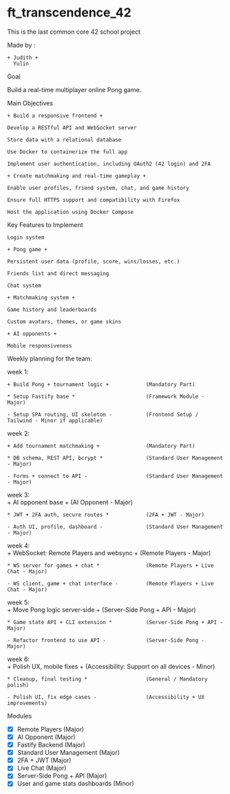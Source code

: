 # ft_transcendence_42


This is the last common core 42 school project

Made by :
    
    + Judith +
      Yulin

Goal

Build a real-time multiplayer online Pong game.

Main Objectives

    + Build a responsive frontend +

    Develop a RESTful API and WebSocket server

    Store data with a relational database 

    Use Docker to containerize the full app

    Implement user authentication, including OAuth2 (42 login) and 2FA

    + Create matchmaking and real-time gameplay +

    Enable user profiles, friend system, chat, and game history

    Ensure full HTTPS support and compatibility with Firefox

    Host the application using Docker Compose

Key Features to Implement

    Login system

    + Pong game +

    Persistent user data (profile, score, wins/losses, etc.)

    Friends list and direct messaging

    Chat system

    + Matchmaking system +

    Game history and leaderboards

    Custom avatars, themes, or game skins

    + AI opponents +

    Mobile responsiveness


Weekly planning for the team:


week 1:

    + Build Pong + tournament logic +            (Mandatory Part)

    * Setup Fastify base *                       (Framework Module - Major)

    - Setup SPA routing, UI skeleton -           (Frontend Setup / Tailwind - Minor if applicable)


week 2:

    + Add tournament matchmaking +               (Mandatory Part)

    * DB schema, REST API, bcrypt *              (Standard User Management - Major)

    - Forms + connect to API -                   (Standard User Management - Major)


week 3:  
    + AI opponent base +                         (AI Opponent - Major)

    * JWT + 2FA auth, secure routes *            (2FA + JWT - Major)

    - Auth UI, profile, dashboard -              (Standard User Management - Major)


week 4:   
    + WebSocket: Remote Players and websync +    (Remote Players - Major)

    * WS server for games + chat *               (Remote Players + Live Chat - Major)

    - WS client, game + chat interface -         (Remote Players + Live Chat - Major)


week 5:   
    + Move Pong logic server-side +              (Server-Side Pong + API - Major)

    * Game state API + CLI extension *           (Server-Side Pong + API - Major)

    - Refactor frontend to use API -             (Server-Side Pong - Major)


week 6:   
    + Polish UX, mobile fixes +                  (Accessibility: Support on all devices - Minor)

    * Cleanup, final testing *                   (General / Mandatory polish)

    - Polish UI, fix edge cases -                (Accessibility + UX improvements)



Modules

- [x] Remote Players (Major)
- [x] AI Opponent (Major)
- [x] Fastify Backend (Major)
- [x] Standard User Management (Major)
- [x] 2FA + JWT (Major)
- [x] Live Chat (Major)
- [x] Server-Side Pong + API (Major)
- [x] User and game stats dashboards (Minor)
